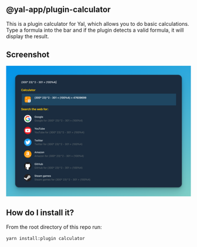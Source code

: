 ## @yal-app/plugin-calculator

This is a plugin calculator for Yal, which allows you to do basic calculations. Type a formula into the bar and if the plugin detects a valid formula, it will display the result.

## Screenshot

![calculator](./resources/calculator.png 'calculator')

## How do I install it?

From the root directory of this repo run:

```
yarn install:plugin calculator
```
